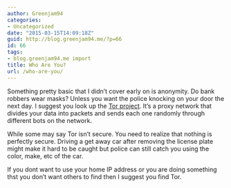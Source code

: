 ```yaml
---
author: Greenjam94
categories:
- Uncategorized
date: "2015-03-15T14:09:18Z"
guid: http://blog.greenjam94.me/?p=66
id: 66
tags:
- blog.greenjam94.me import
title: Who Are You?
url: /who-are-you/
---
```


Something pretty basic that I didn’t cover early on is anonymity. Do bank robbers wear masks? Unless you want the police knocking on your door the next day. I suggest you look up the [Tor project](https://www.torproject.org/). It’s a proxy network that divides your data into packets and sends each one randomly through different bots on the network.

While some may say Tor isn’t secure. You need to realize that nothing is perfectly secure. Driving a get away car after removing the license plate might make it hard to be caught but police can still catch you using the color, make, etc of the car.

If you dont want to use your home IP address or you are doing something thst you don’t want others to find then I suggest you find Tor.